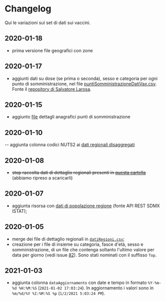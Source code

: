 # Changelog

Qui le variazioni sul set di dati sui vaccini.

## 2020-01-18

- prima versione file geografici con zone

## 2020-01-17

- aggiunti dati su dose (se prima o seconda), sesso e categoria per ogni punto di somministrazione, nel file [puntiSomministrazioneDatiVax.csv](processing/puntiSomministrazione/puntiSomministrazioneDatiVax.csv). Fonte il [repository di Salvatore Larosa](https://github.com/slarosa/vax).

## 2020-01-15

- aggiunto [file](processing/puntiSomministrazione/puntiSomministrazione.csv) dettagli anagrafici punti di somministrazione

## 2020-01-10

-- aggiunta colonna codici NUTS2 ai [dati regionali disaggregati](processing/datiRegioni/)

## 2020-01-08

- ~~stop raccolta dati di dettaglio regionali presenti in [questa cartella](processing/datiRegioni/)~~ (abbiamo ripreso a scaricarli)
## 2020-01-07

- aggiunta risorsa con [dati di popolazione regione](risorse/popolazioneRegioni.csv) (fonte API REST SDMX ISTAT);
## 2020-01-05

- merge dei file di dettaglio regionali in [`datiRegioni.csv`](processing/datiRegioni.csv);
- creazione per i file di insieme su categoria, fasce d'età, sesso e somministrazione, di un file che contenga soltanto l'ultimo valore per data per giorno (vedi issue [82](https://github.com/ondata/covid19italia/issues/82)). Sono stati nominati con il suffisso `Top`.

## 2021-01-03

- aggiunta colonna `dataAggiornamento` con date e tempo in formato `%Y-%m-%d %H:%M:%S` (`2021-01-02 17:03:24`). In aggiornamento i valori sono in `%m/%d/%Y %I:%M:%S %p` (`1/2/2021 5:03:24 PM`).
